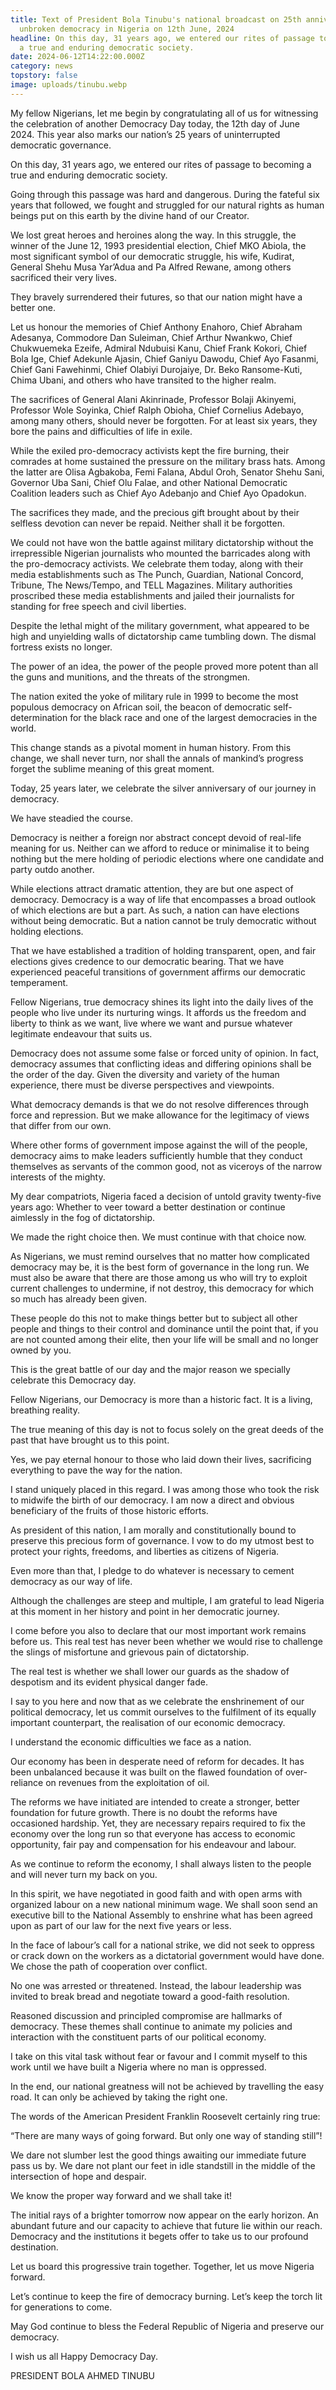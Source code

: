 ```yaml
---
title: Text of President Bola Tinubu's national broadcast on 25th anniversary of
  unbroken democracy in Nigeria on 12th June, 2024
headline: On this day, 31 years ago, we entered our rites of passage to becoming
  a true and enduring democratic society.
date: 2024-06-12T14:22:00.000Z
category: news
topstory: false
image: uploads/tinubu.webp
---
```

My fellow Nigerians, let me begin by congratulating all of us for witnessing the celebration of another Democracy Day today, the 12th day of June 2024. This year also marks our nation’s 25 years of uninterrupted democratic governance.



On this day, 31 years ago, we entered our rites of passage to becoming a true and enduring democratic society.



Going through this passage was hard and dangerous. During the fateful six years that followed, we fought and struggled for our natural rights as human beings put on this earth by the divine hand of our Creator.



We lost great heroes and heroines along the way. In this struggle, the winner of the June 12, 1993 presidential election, Chief MKO Abiola, the most significant symbol of our democratic struggle, his wife, Kudirat, General Shehu Musa Yar’Adua and Pa Alfred Rewane, among others sacrificed their very lives.



They bravely surrendered their futures, so that our nation might have a better one.



Let us honour the memories of Chief Anthony Enahoro, Chief Abraham Adesanya, Commodore Dan Suleiman, Chief Arthur Nwankwo, Chief Chukwuemeka Ezeife, Admiral Ndubuisi Kanu, Chief Frank Kokori, Chief Bola Ige, Chief Adekunle Ajasin, Chief Ganiyu Dawodu, Chief Ayo Fasanmi, Chief Gani Fawehinmi, Chief Olabiyi Durojaiye, Dr. Beko Ransome-Kuti, Chima Ubani, and others who have transited to the higher realm.

 

The sacrifices of General Alani Akinrinade, Professor Bolaji Akinyemi, Professor Wole Soyinka, Chief Ralph Obioha, Chief Cornelius Adebayo, among many others, should never be forgotten. For at least six years, they bore the pains and difficulties of life in exile. 



While the exiled pro-democracy activists kept the fire burning, their comrades at home sustained the pressure on the military brass hats. Among the latter are Olisa Agbakoba, Femi Falana, Abdul Oroh, Senator Shehu Sani, Governor Uba Sani, Chief Olu Falae, and other National Democratic Coalition leaders such as Chief Ayo Adebanjo and Chief Ayo Opadokun.



The sacrifices they made, and the precious gift brought about by their selfless devotion can never be repaid. Neither shall it be forgotten.

   

We could not have won the battle against military dictatorship without the irrepressible Nigerian journalists who mounted the barricades along with the pro-democracy activists. We celebrate them today, along with their media establishments such as The Punch, Guardian, National Concord, Tribune, The News/Tempo, and TELL Magazines. Military authorities proscribed these media establishments and jailed their journalists for standing for free speech and civil liberties.



Despite the lethal might of the military government, what appeared to be high and unyielding walls of dictatorship came tumbling down. The dismal fortress exists no longer.



The power of an idea, the power of the people proved more potent than all the guns and munitions, and the threats of the strongmen. 



The nation exited the yoke of military rule in 1999 to become the most populous democracy on African soil, the beacon of democratic self-determination for the black race and one of the largest democracies in the world.



This change stands as a pivotal moment in human history. From this change, we shall never turn, nor shall the annals of mankind’s progress forget the sublime meaning of this great moment.



Today, 25 years later, we celebrate the silver anniversary of our journey in democracy. 



We have steadied the course.



Democracy is neither a foreign nor abstract concept devoid of real-life meaning for us. Neither can we afford to reduce or minimalise it to being nothing but the mere holding of periodic elections where one candidate and party outdo another.



While elections attract dramatic attention, they are but one aspect of democracy. Democracy is a way of life that encompasses a broad outlook of which elections are but a part. As such, a nation can have elections without being democratic. But a nation cannot be truly democratic without holding elections. 



That we have established a tradition of holding transparent, open, and fair elections gives credence to our democratic bearing. That we have experienced peaceful transitions of government affirms our democratic temperament.



Fellow Nigerians, true democracy shines its light into the daily lives of the people who live under its nurturing wings. It affords us the freedom and liberty to think as we want, live where we want and pursue whatever legitimate endeavour that suits us.



Democracy does not assume some false or forced unity of opinion. In fact, democracy assumes that conflicting ideas and differing opinions shall be the order of the day. Given the diversity and variety of the human experience, there must be diverse perspectives and viewpoints.



What democracy demands is that we do not resolve differences through force and repression. But we make allowance for the legitimacy of views that differ from our own. 



Where other forms of government impose against the will of the people, democracy aims to make leaders sufficiently humble that they conduct themselves as servants of the common good, not as viceroys of the narrow interests of the mighty.



My dear compatriots, Nigeria faced a decision of untold gravity twenty-five years ago: Whether to veer toward a better destination or continue aimlessly in the fog of dictatorship.



We made the right choice then. We must continue with that choice now.



As Nigerians, we must remind ourselves that no matter how complicated democracy may be, it is the best form of governance in the long run. We must also be aware that there are those among us who will try to exploit current challenges to undermine, if not destroy, this democracy for which so much has already been given.



These people do this not to make things better but to subject all other people and things to their control and dominance until the point that, if you are not counted among their elite, then your life will be small and no longer owned by you.



This is the great battle of our day and the major reason we specially celebrate this Democracy day.



Fellow Nigerians, our Democracy is more than a historic fact. It is a living, breathing reality.



The true meaning of this day is not to focus solely on the great deeds of the past that have brought us to this point. 



Yes, we pay eternal honour to those who laid down their lives, sacrificing everything to pave the way for the nation.



I stand uniquely placed in this regard. I was among those who took the risk to midwife the birth of our democracy. I am now a direct and obvious beneficiary of the fruits of those historic efforts.



As president of this nation, I am morally and constitutionally bound to preserve this precious form of governance. I vow to do my utmost best to protect your rights, freedoms, and liberties as citizens of Nigeria.



Even more than that, I pledge to do whatever is necessary to cement democracy as our way of life.



Although the challenges are steep and multiple, I am grateful to lead Nigeria at this moment in her history and point in her democratic journey.



I come before you also to declare that our most important work remains before us. This real test has never been whether we would rise to challenge the slings of misfortune and grievous pain of dictatorship.



The real test is whether we shall lower our guards as the shadow of despotism and its evident physical danger fade.



I say to you here and now that as we celebrate the enshrinement of our political democracy, let us commit ourselves to the fulfilment of its equally important counterpart, the realisation of our economic democracy.



I understand the economic difficulties we face as a nation.



Our economy has been in desperate need of reform for decades. It has been unbalanced because it was built on the flawed foundation of over-reliance on revenues from the exploitation of oil.



The reforms we have initiated are intended to create a stronger, better foundation for future growth. There is no doubt the reforms have occasioned hardship. Yet, they are necessary repairs required to fix the economy over the long run so that everyone has access to economic opportunity, fair pay and compensation for his endeavour and labour.



As we continue to reform the economy, I shall always listen to the people and will never turn my back on you.



In this spirit, we have negotiated in good faith and with open arms with organized labour on a new national minimum wage. We shall soon send an executive bill to the National Assembly to enshrine what has been agreed upon as part of our law for the next five years or less.



In the face of labour’s call for a national strike, we did not seek to oppress or crack down on the workers as a dictatorial government would have done. We chose the path of cooperation over conflict.



No one was arrested or threatened. Instead, the labour leadership was invited to break bread and negotiate toward a good-faith resolution. 



Reasoned discussion and principled compromise are hallmarks of democracy. These themes shall continue to animate my policies and interaction with the constituent parts of our political economy.



I take on this vital task without fear or favour and I commit myself to this work until we have built a Nigeria where no man is oppressed.   



In the end, our national greatness will not be achieved by travelling the easy road. It can only be achieved by taking the right one.



The words of the American President Franklin Roosevelt certainly ring true:



“There are many ways of going forward. But only one way of standing still”!



We dare not slumber lest the good things awaiting our immediate future pass us by. We dare not plant our feet in idle standstill in the middle of the intersection of hope and despair.



We know the proper way forward and we shall take it!



The initial rays of a brighter tomorrow now appear on the early horizon. An abundant future and our capacity to achieve that future lie within our reach. Democracy and the institutions it begets offer to take us to our profound destination.



Let us board this progressive train together. Together, let us move Nigeria forward.



Let’s continue to keep the fire of democracy burning. Let’s keep the torch lit for generations to come.



May God continue to bless the Federal Republic of Nigeria and preserve our democracy.



I wish us all Happy Democracy Day.



PRESIDENT BOLA AHMED TINUBU
